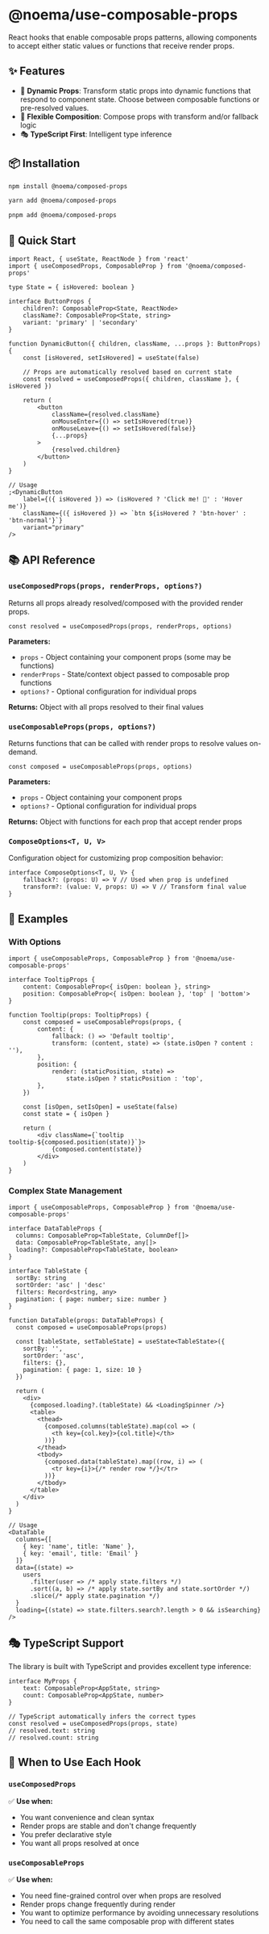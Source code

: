 # @noema/use-composable-props

React hooks that enable composable props patterns, allowing components to accept either static values or functions that receive render props.

## ✨ Features

- 🎯 **Dynamic Props**: Transform static props into dynamic functions that respond to component state. Choose between composable functions or pre-resolved values.
- 🔧 **Flexible Composition**: Compose props with transform and/or fallback logic
- 🎭 **TypeScript First**: Intelligent type inference

## 📦 Installation

```bash
npm install @noema/composed-props
```

```bash
yarn add @noema/composed-props
```

```bash
pnpm add @noema/composed-props
```

## 🚀 Quick Start

```tsx
import React, { useState, ReactNode } from 'react'
import { useComposedProps, ComposableProp } from '@noema/composed-props'

type State = { isHovered: boolean }

interface ButtonProps {
	children?: ComposableProp<State, ReactNode>
	className?: ComposableProp<State, string>
	variant: 'primary' | 'secondary'
}

function DynamicButton({ children, className, ...props }: ButtonProps) {
	const [isHovered, setIsHovered] = useState(false)

	// Props are automatically resolved based on current state
	const resolved = useComposedProps({ children, className }, { isHovered })

	return (
		<button
			className={resolved.className}
			onMouseEnter={() => setIsHovered(true)}
			onMouseLeave={() => setIsHovered(false)}
			{...props}
		>
			{resolved.children}
		</button>
	)
}

// Usage
;<DynamicButton
	label={({ isHovered }) => (isHovered ? 'Click me! 🎯' : 'Hover me')}
	className={({ isHovered }) => `btn ${isHovered ? 'btn-hover' : 'btn-normal'}`}
	variant="primary"
/>
```

## 📚 API Reference

### `useComposedProps(props, renderProps, options?)`

Returns all props already resolved/composed with the provided render props.

```tsx
const resolved = useComposedProps(props, renderProps, options)
```

**Parameters:**

- `props` - Object containing your component props (some may be functions)
- `renderProps` - State/context object passed to composable prop functions
- `options?` - Optional configuration for individual props

**Returns:** Object with all props resolved to their final values

### `useComposableProps(props, options?)`

Returns functions that can be called with render props to resolve values on-demand.

```tsx
const composed = useComposableProps(props, options)
```

**Parameters:**

- `props` - Object containing your component props
- `options?` - Optional configuration for individual props

**Returns:** Object with functions for each prop that accept render props

### `ComposeOptions<T, U, V>`

Configuration object for customizing prop composition behavior:

```tsx
interface ComposeOptions<T, U, V> {
	fallback?: (props: U) => V // Used when prop is undefined
	transform?: (value: V, props: U) => V // Transform final value
}
```

## 🎯 Examples

### With Options

```tsx
import { useComposableProps, ComposableProp } from '@noema/use-composable-props'

interface TooltipProps {
	content: ComposableProp<{ isOpen: boolean }, string>
	position: ComposableProp<{ isOpen: boolean }, 'top' | 'bottom'>
}

function Tooltip(props: TooltipProps) {
	const composed = useComposableProps(props, {
		content: {
			fallback: () => 'Default tooltip',
			transform: (content, state) => (state.isOpen ? content : ''),
		},
		position: {
			render: (staticPosition, state) =>
				state.isOpen ? staticPosition : 'top',
		},
	})

	const [isOpen, setIsOpen] = useState(false)
	const state = { isOpen }

	return (
		<div className={`tooltip tooltip-${composed.position(state)}`}>
			{composed.content(state)}
		</div>
	)
}
```

### Complex State Management

```tsx
import { useComposableProps, ComposableProp } from '@noema/use-composable-props'

interface DataTableProps {
  columns: ComposableProp<TableState, ColumnDef[]>
  data: ComposableProp<TableState, any[]>
  loading?: ComposableProp<TableState, boolean>
}

interface TableState {
  sortBy: string
  sortOrder: 'asc' | 'desc'
  filters: Record<string, any>
  pagination: { page: number; size: number }
}

function DataTable(props: DataTableProps) {
  const composed = useComposableProps(props)

  const [tableState, setTableState] = useState<TableState>({
    sortBy: '',
    sortOrder: 'asc',
    filters: {},
    pagination: { page: 1, size: 10 }
  })

  return (
    <div>
      {composed.loading?.(tableState) && <LoadingSpinner />}
      <table>
        <thead>
          {composed.columns(tableState).map(col => (
            <th key={col.key}>{col.title}</th>
          ))}
        </thead>
        <tbody>
          {composed.data(tableState).map((row, i) => (
            <tr key={i}>{/* render row */}</tr>
          ))}
        </tbody>
      </table>
    </div>
  )
}

// Usage
<DataTable
  columns={[
    { key: 'name', title: 'Name' },
    { key: 'email', title: 'Email' }
  ]}
  data={(state) =>
    users
      .filter(user => /* apply state.filters */)
      .sort((a, b) => /* apply state.sortBy and state.sortOrder */)
      .slice(/* apply state.pagination */)
  }
  loading={(state) => state.filters.search?.length > 0 && isSearching}
/>
```

## 🎭 TypeScript Support

The library is built with TypeScript and provides excellent type inference:

```tsx
interface MyProps {
	text: ComposableProp<AppState, string>
	count: ComposableProp<AppState, number>
}

// TypeScript automatically infers the correct types
const resolved = useComposedProps(props, state)
// resolved.text: string
// resolved.count: string
```

## 🤝 When to Use Each Hook

### `useComposedProps`

✅ **Use when:**

- You want convenience and clean syntax
- Render props are stable and don't change frequently
- You prefer declarative style
- You want all props resolved at once

### `useComposableProps`

✅ **Use when:**

- You need fine-grained control over when props are resolved
- Render props change frequently during render
- You want to optimize performance by avoiding unnecessary resolutions
- You need to call the same composable prop with different states
